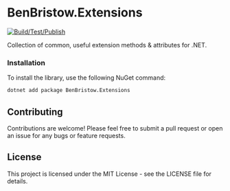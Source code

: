 # BenBristow.Extensions

[![Build/Test/Publish](https://github.com/benbristow/Extensions/actions/workflows/cicd.yml/badge.svg)](https://github.com/benbristow/Extensions/actions/workflows/cicd.yml)

Collection of common, useful extension methods & attributes for .NET.

### Installation

To install the library, use the following NuGet command:

```bash
dotnet add package BenBristow.Extensions
```

## Contributing

Contributions are welcome! Please feel free to submit a pull request or open an issue for any bugs or feature requests.

## License

This project is licensed under the MIT License - see the LICENSE file for details.